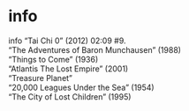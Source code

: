 # info
info
“Tai Chi 0” (2012) 02:09 #9.<br>
 “The Adventures of Baron Munchausen” (1988)<br> “Things to Come” (1936) <br> “Atlantis The Lost Empire” (2001) <br>“Treasure Planet” <br> “20,000 Leagues Under the Sea” (1954) <br> “The City of Lost Children” (1995)
